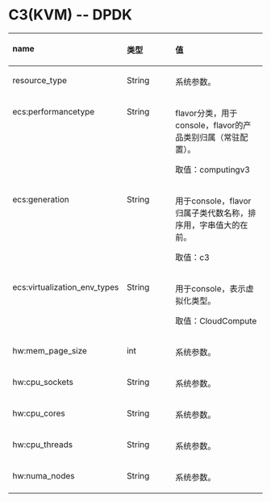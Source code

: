 # C3\(KVM\)    -- DPDK<a name="ZH-CN_TOPIC_0114103977"></a>

<a name="zh-cn_topic_0114079737_table18389930"></a>
<table><thead align="left"><tr id="zh-cn_topic_0114079737_row16246551"><th class="cellrowborder" valign="top" width="33%" id="mcps1.1.4.1.1"><p id="zh-cn_topic_0114079737_p40902273"><a name="zh-cn_topic_0114079737_p40902273"></a><a name="zh-cn_topic_0114079737_p40902273"></a>name</p>
</th>
<th class="cellrowborder" valign="top" width="24%" id="mcps1.1.4.1.2"><p id="zh-cn_topic_0114079737_p24749807"><a name="zh-cn_topic_0114079737_p24749807"></a><a name="zh-cn_topic_0114079737_p24749807"></a>类型</p>
</th>
<th class="cellrowborder" valign="top" width="43%" id="mcps1.1.4.1.3"><p id="zh-cn_topic_0114079737_p58577354"><a name="zh-cn_topic_0114079737_p58577354"></a><a name="zh-cn_topic_0114079737_p58577354"></a>值</p>
</th>
</tr>
</thead>
<tbody><tr id="zh-cn_topic_0114079737_row47145209"><td class="cellrowborder" valign="top" width="33%" headers="mcps1.1.4.1.1 "><p id="zh-cn_topic_0114079737_p60665573"><a name="zh-cn_topic_0114079737_p60665573"></a><a name="zh-cn_topic_0114079737_p60665573"></a>resource_type</p>
</td>
<td class="cellrowborder" valign="top" width="24%" headers="mcps1.1.4.1.2 "><p id="zh-cn_topic_0114079737_p14964341"><a name="zh-cn_topic_0114079737_p14964341"></a><a name="zh-cn_topic_0114079737_p14964341"></a>String</p>
</td>
<td class="cellrowborder" valign="top" width="43%" headers="mcps1.1.4.1.3 "><p id="zh-cn_topic_0114079737_p4152081"><a name="zh-cn_topic_0114079737_p4152081"></a><a name="zh-cn_topic_0114079737_p4152081"></a>系统参数。</p>
</td>
</tr>
<tr id="zh-cn_topic_0114079737_row37368736"><td class="cellrowborder" valign="top" width="33%" headers="mcps1.1.4.1.1 "><p id="zh-cn_topic_0114079737_p6968762"><a name="zh-cn_topic_0114079737_p6968762"></a><a name="zh-cn_topic_0114079737_p6968762"></a>ecs:performancetype</p>
</td>
<td class="cellrowborder" valign="top" width="24%" headers="mcps1.1.4.1.2 "><p id="zh-cn_topic_0114079737_p27598869"><a name="zh-cn_topic_0114079737_p27598869"></a><a name="zh-cn_topic_0114079737_p27598869"></a>String</p>
</td>
<td class="cellrowborder" valign="top" width="43%" headers="mcps1.1.4.1.3 "><p id="zh-cn_topic_0114079737_p20915929"><a name="zh-cn_topic_0114079737_p20915929"></a><a name="zh-cn_topic_0114079737_p20915929"></a>flavor分类，用于console，flavor的产品类别归属（常驻配置）。</p>
<p id="zh-cn_topic_0114079737_p54025633"><a name="zh-cn_topic_0114079737_p54025633"></a><a name="zh-cn_topic_0114079737_p54025633"></a>取值：computingv3</p>
</td>
</tr>
<tr id="zh-cn_topic_0114079737_row16468652"><td class="cellrowborder" valign="top" width="33%" headers="mcps1.1.4.1.1 "><p id="zh-cn_topic_0114079737_p58892473"><a name="zh-cn_topic_0114079737_p58892473"></a><a name="zh-cn_topic_0114079737_p58892473"></a>ecs:generation</p>
</td>
<td class="cellrowborder" valign="top" width="24%" headers="mcps1.1.4.1.2 "><p id="zh-cn_topic_0114079737_p5560998"><a name="zh-cn_topic_0114079737_p5560998"></a><a name="zh-cn_topic_0114079737_p5560998"></a>String</p>
</td>
<td class="cellrowborder" valign="top" width="43%" headers="mcps1.1.4.1.3 "><p id="zh-cn_topic_0114079737_p47787675"><a name="zh-cn_topic_0114079737_p47787675"></a><a name="zh-cn_topic_0114079737_p47787675"></a>用于console，flavor归属子类代数名称，排序用，字串值大的在前。</p>
<p id="zh-cn_topic_0114079737_p27435897"><a name="zh-cn_topic_0114079737_p27435897"></a><a name="zh-cn_topic_0114079737_p27435897"></a>取值：c3</p>
</td>
</tr>
<tr id="zh-cn_topic_0114079737_row45596481"><td class="cellrowborder" valign="top" width="33%" headers="mcps1.1.4.1.1 "><p id="zh-cn_topic_0114079737_p2327487"><a name="zh-cn_topic_0114079737_p2327487"></a><a name="zh-cn_topic_0114079737_p2327487"></a>ecs:virtualization_env_types</p>
</td>
<td class="cellrowborder" valign="top" width="24%" headers="mcps1.1.4.1.2 "><p id="zh-cn_topic_0114079737_p54308798"><a name="zh-cn_topic_0114079737_p54308798"></a><a name="zh-cn_topic_0114079737_p54308798"></a>String</p>
</td>
<td class="cellrowborder" valign="top" width="43%" headers="mcps1.1.4.1.3 "><p id="zh-cn_topic_0114079737_p36936550"><a name="zh-cn_topic_0114079737_p36936550"></a><a name="zh-cn_topic_0114079737_p36936550"></a>用于console，表示虚拟化类型。</p>
<p id="zh-cn_topic_0114079737_p63993496"><a name="zh-cn_topic_0114079737_p63993496"></a><a name="zh-cn_topic_0114079737_p63993496"></a>取值：CloudCompute</p>
</td>
</tr>
<tr id="zh-cn_topic_0114079737_row39070558"><td class="cellrowborder" valign="top" width="33%" headers="mcps1.1.4.1.1 "><p id="zh-cn_topic_0114079737_p10598606"><a name="zh-cn_topic_0114079737_p10598606"></a><a name="zh-cn_topic_0114079737_p10598606"></a>hw:mem_page_size</p>
</td>
<td class="cellrowborder" valign="top" width="24%" headers="mcps1.1.4.1.2 "><p id="zh-cn_topic_0114079737_p53180767"><a name="zh-cn_topic_0114079737_p53180767"></a><a name="zh-cn_topic_0114079737_p53180767"></a>int</p>
</td>
<td class="cellrowborder" valign="top" width="43%" headers="mcps1.1.4.1.3 "><p id="zh-cn_topic_0114079737_p12674872"><a name="zh-cn_topic_0114079737_p12674872"></a><a name="zh-cn_topic_0114079737_p12674872"></a>系统参数。</p>
</td>
</tr>
<tr id="zh-cn_topic_0114079737_row46964992"><td class="cellrowborder" valign="top" width="33%" headers="mcps1.1.4.1.1 "><p id="zh-cn_topic_0114079737_p46067993"><a name="zh-cn_topic_0114079737_p46067993"></a><a name="zh-cn_topic_0114079737_p46067993"></a>hw:cpu_sockets</p>
</td>
<td class="cellrowborder" valign="top" width="24%" headers="mcps1.1.4.1.2 "><p id="zh-cn_topic_0114079737_p40519951"><a name="zh-cn_topic_0114079737_p40519951"></a><a name="zh-cn_topic_0114079737_p40519951"></a>String</p>
</td>
<td class="cellrowborder" valign="top" width="43%" headers="mcps1.1.4.1.3 "><p id="zh-cn_topic_0114079737_p60890569"><a name="zh-cn_topic_0114079737_p60890569"></a><a name="zh-cn_topic_0114079737_p60890569"></a>系统参数。</p>
</td>
</tr>
<tr id="zh-cn_topic_0114079737_row11144211"><td class="cellrowborder" valign="top" width="33%" headers="mcps1.1.4.1.1 "><p id="zh-cn_topic_0114079737_p30265903"><a name="zh-cn_topic_0114079737_p30265903"></a><a name="zh-cn_topic_0114079737_p30265903"></a>hw:cpu_cores</p>
</td>
<td class="cellrowborder" valign="top" width="24%" headers="mcps1.1.4.1.2 "><p id="zh-cn_topic_0114079737_p35619075"><a name="zh-cn_topic_0114079737_p35619075"></a><a name="zh-cn_topic_0114079737_p35619075"></a>String</p>
</td>
<td class="cellrowborder" valign="top" width="43%" headers="mcps1.1.4.1.3 "><p id="zh-cn_topic_0114079737_p66572856"><a name="zh-cn_topic_0114079737_p66572856"></a><a name="zh-cn_topic_0114079737_p66572856"></a>系统参数。</p>
</td>
</tr>
<tr id="zh-cn_topic_0114079737_row62284798"><td class="cellrowborder" valign="top" width="33%" headers="mcps1.1.4.1.1 "><p id="zh-cn_topic_0114079737_p11903911"><a name="zh-cn_topic_0114079737_p11903911"></a><a name="zh-cn_topic_0114079737_p11903911"></a>hw:cpu_threads</p>
</td>
<td class="cellrowborder" valign="top" width="24%" headers="mcps1.1.4.1.2 "><p id="zh-cn_topic_0114079737_p24692740"><a name="zh-cn_topic_0114079737_p24692740"></a><a name="zh-cn_topic_0114079737_p24692740"></a>String</p>
</td>
<td class="cellrowborder" valign="top" width="43%" headers="mcps1.1.4.1.3 "><p id="zh-cn_topic_0114079737_p53954942"><a name="zh-cn_topic_0114079737_p53954942"></a><a name="zh-cn_topic_0114079737_p53954942"></a>系统参数。</p>
</td>
</tr>
<tr id="zh-cn_topic_0114079737_row15832433"><td class="cellrowborder" valign="top" width="33%" headers="mcps1.1.4.1.1 "><p id="zh-cn_topic_0114079737_p7358688"><a name="zh-cn_topic_0114079737_p7358688"></a><a name="zh-cn_topic_0114079737_p7358688"></a>hw:numa_nodes</p>
</td>
<td class="cellrowborder" valign="top" width="24%" headers="mcps1.1.4.1.2 "><p id="zh-cn_topic_0114079737_p59182880"><a name="zh-cn_topic_0114079737_p59182880"></a><a name="zh-cn_topic_0114079737_p59182880"></a>String</p>
</td>
<td class="cellrowborder" valign="top" width="43%" headers="mcps1.1.4.1.3 "><p id="zh-cn_topic_0114079737_p29083993"><a name="zh-cn_topic_0114079737_p29083993"></a><a name="zh-cn_topic_0114079737_p29083993"></a>系统参数。</p>
</td>
</tr>
</tbody>
</table>


